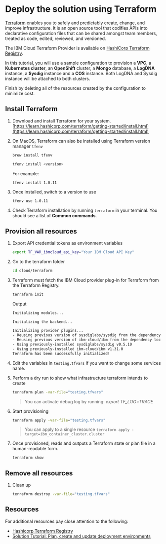 # Deploy the solution using Terraform

[Terraform](https://www.terraform.io/) enables you to safely and predictably create, change, and improve infrastructure. It is an open source tool that codifies APIs into declarative configuration files that can be shared amongst team members, treated as code, edited, reviewed, and versioned.

The IBM Cloud Terraform Provider is available on [HashiCorp Terraform Registry](https://registry.terraform.io/providers/IBM-Cloud/ibm).

In this tutorial, you will use a sample configuration to provision a **VPC**, a **Kubernetes cluster**, an **OpenShift** cluster, a **Mongo** database, a **LogDNA** instance, a **Sysdig** instance and a **COS** instance. Both LogDNA and Sysdig instance will be attached to both clusters.

Finish by deleting all of the resources created by the configuration to minimize cost.

## Install Terraform

1. Download and install Terraform for your system. [https://learn.hashicorp.com/terraform/getting-started/install.html](https://learn.hashicorp.com/terraform/getting-started/install.html)

1. On MacOS, Terraform can also be installed using Terraform version manager `tfenv`

    ```sh
    brew install tfenv
    ```

    ```sh
    tfenv install <version>
    ```

    For example:

    ```sh
    tfenv install 1.0.11
    ```

1. Once installed, switch to a version to use

    ```sh
    tfenv use 1.0.11
    ```

1. Check Terraform installation by running `terraform` in your terminal. You should see a list of **Common commands**.

## Provision all resources

1. Export API credential tokens as environment variables

    ```sh
    export TF_VAR_ibmcloud_api_key="Your IBM Cloud API Key"
    ```

1. Go to the terraform folder

    ```sh
    cd cloud/terraform
    ```

1. Terraform must fetch the IBM Cloud provider plug-in for Terraform from the Terraform Registry.

    ```sh
    terraform init
    ```

    Output

    ```sh
    Initializing modules...

    Initializing the backend...

    Initializing provider plugins...
    - Reusing previous version of sysdiglabs/sysdig from the dependency lock file
    - Reusing previous version of ibm-cloud/ibm from the dependency lock file
    - Using previously-installed sysdiglabs/sysdig v0.5.10
    - Using previously-installed ibm-cloud/ibm v1.31.0
    Terraform has been successfully initialized!
    ```

1. Edit the variables in `testing.tfvars` if you want to change some services name.

1. Perform a dry run to show what infrastructure terraform intends to create

    ```sh
    terraform plan -var-file="testing.tfvars"
    ```

    > You can activate debug log by running: *export TF_LOG=TRACE*

1. Start provisioning

    ```sh
    terraform apply -var-file="testing.tfvars"
    ```

    > You can apply to a single resource `terraform apply -target=ibm_container_cluster.cluster`

1. Once provisioned, reads and outputs a Terraform state or plan file in a human-readable form.

    ```sh
    terraform show
    ```

## Remove all resources

1. Clean up

    ```sh
    terraform destroy -var-file="testing.tfvars"
    ```

## Resources

For additional resources pay close attention to the following:

- [Hashicorp Terraform Registry](https://registry.terraform.io/providers/IBM-Cloud/ibm/latest)
- [Solution Tutorial: Plan, create and update deployment environments](https://cloud.ibm.com/docs/solution-tutorials?topic=solution-tutorials-plan-create-update-deployments)